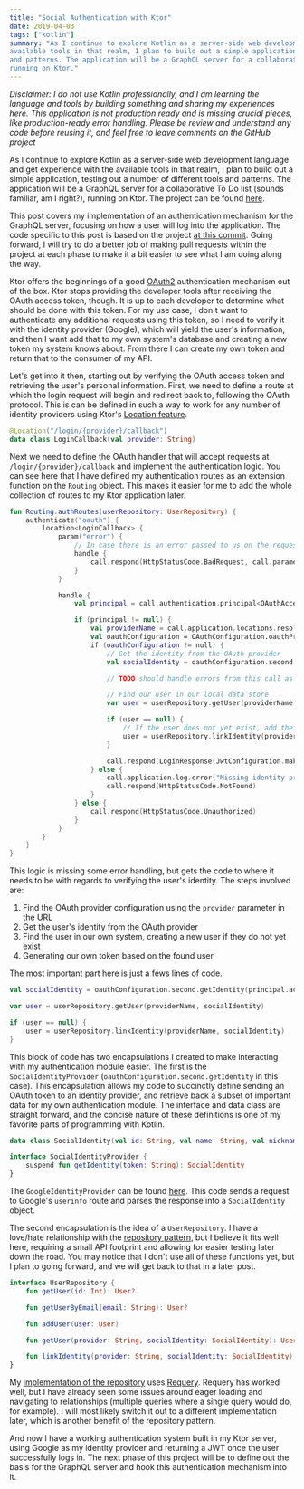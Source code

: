 ```yaml
---
title: "Social Authentication with Ktor"
date: 2019-04-03
tags: ["kotlin"]
summary: "As I continue to explore Kotlin as a server-side web development language and get experience with the
available tools in that realm, I plan to build out a simple application, testing out a number of different tools
and patterns. The application will be a GraphQL server for a collaborative To Do list (sounds familiar, am I right?),
running on Ktor."
---
```


_Disclaimer: I do not use Kotlin professionally, and I am learning the language and tools by building something and sharing
my experiences here. This application is not production ready and is missing crucial pieces, like production-ready error
handling. Please be review and understand any code before reusing it, and feel free to leave comments on the GitHub project_

As I continue to explore Kotlin as a server-side web development language and get experience with the
available tools in that realm, I plan to build out a simple application, testing out a number of different tools
and patterns. The application will be a GraphQL server for a collaborative To Do list (sounds familiar, am I right?),
running on Ktor. The project can be found [here](https://github.com/camuthig/ktor-social-graphql).

This post covers my implementation of an authentication mechanism for the GraphQL server, focusing on how a user will
log into the application. The code specific to this post is based on the project
[at this commit](https://github.com/camuthig/ktor-social-graphql/tree/49670770fcd30deaa53ff28d475cd2edf4c9bb2a). Going
forward, I will try to do a better job of making pull requests within the project at each phase to make it a bit easier
to see what I am doing along the way.


Ktor offers the beginnings of a good [OAuth2](https://ktor.io/servers/features/authentication/oauth.html) authentication
mechanism out of the box. Ktor stops providing the developer tools after receiving the OAuth access token, though. It
is up to each developer to determine what should be done with this token. For my use case, I don't want to authenticate any
additional requests using this token, so I need to verify it with the identity provider (Google), which will yield the
user's information, and then I want add that to my own system's database and creating a new token my system knows about. From
there I can create my own token and return that to the consumer of my API.

Let's get into it then, starting out by verifying the OAuth access token and retrieving the user's personal information.
First, we need to define a route at which the login request will begin and redirect back to, following the OAuth protocol.
This is can be defined in such a way to work for any number of identity providers using Ktor's [Location feature](https://ktor.io/servers/features/locations.html).

```kotlin
@Location("/login/{provider}/callback")
data class LoginCallback(val provider: String)
```

Next we need to define the OAuth handler that will accept requests at `/login/{provider}/callback` and implement the
authentication logic. You can see here that I have defined my authentication routes as an extension function on the
`Routing` object. This makes it easier for me to add the whole collection of routes to my Ktor application later.

```kotlin
fun Routing.authRoutes(userRepository: UserRepository) {
    authenticate("oauth") {
        location<LoginCallback> {
            param("error") {
                // In case there is an error passed to us on the request, handle it here
                handle {
                    call.respond(HttpStatusCode.BadRequest, call.parameters.getAll("error").orEmpty())
                }
            }

            handle {
                val principal = call.authentication.principal<OAuthAccessTokenResponse.OAuth2>()

                if (principal != null) {
                    val providerName = call.application.locations.resolve<LoginCallback>(LoginCallback::class, call).provider
                    val oauthConfiguration = OAuthConfiguration.oauthProviders[providerName]
                    if (oauthConfiguration != null) {
                        // Get the identity from the OAuth provider
                        val socialIdentity = oauthConfiguration.second.getIdentity(principal.accessToken)

                        // TODO should handle errors from this call as well

                        // Find our user in our local data store
                        var user = userRepository.getUser(providerName, socialIdentity)

                        if (user == null) {
                            // If the user does not yet exist, add their identity to our data store
                            user = userRepository.linkIdentity(providerName, socialIdentity)
                        }

                        call.respond(LoginResponse(JwtConfiguration.makeToken(user)))
                    } else {
                        call.application.log.error("Missing identity provider configuration for $providerName")
                        call.respond(HttpStatusCode.NotFound)
                    }
                } else {
                    call.respond(HttpStatusCode.Unauthorized)
                }
            }
        }
    }
}
```

This logic is missing some error handling, but gets the code to where it needs to be with regards to verifying the user's
identity. The steps involved are:

1. Find the OAuth provider configuration using the `provider` parameter in the URL
1. Get the user's identity from the OAuth provider
1. Find the user in our own system, creating a new user if they do not yet exist
1. Generating our own token based on the found user

The most important part here is just a fews lines of code.

```kotlin
val socialIdentity = oauthConfiguration.second.getIdentity(principal.accessToken)

var user = userRepository.getUser(providerName, socialIdentity)

if (user == null) {
    user = userRepository.linkIdentity(providerName, socialIdentity)
}
```

This block of code has two encapsulations I created to make interacting with my authentication module easier. The first
is the `SocialIdentityProvider` (`oauthConfiguration.second.getIdentity` in this case). This encapsulation allows my
code to succinctly define sending an OAuth token to an identity provider, and retrieve back a subset of important data for my
own authentication module. The interface and data class are straight forward, and the concise nature of these definitions is
one of my favorite parts of programming with Kotlin.

```kotlin
data class SocialIdentity(val id: String, val name: String, val nickname: String, val email: String, val avatar: String)

interface SocialIdentityProvider {
    suspend fun getIdentity(token: String): SocialIdentity
}
```

The `GoogleIdentityProvider` can be found [here](https://github.com/camuthig/ktor-social-graphql/blob/49670770fc/src/auth/social/GoogleIdentityProvider.kt). This code sends a request to Google's `userinfo` route and parses the response into a
`SocialIdentity` object.

The second encapsulation is the idea of a `UserRepository`. I have a love/hate relationship with the [repository pattern](https://martinfowler.com/eaaCatalog/repository.html),
but I believe it fits well here, requiring a small API footprint and allowing for easier
testing later down the road. You may notice that I don't use all of these functions yet, but I plan to going forward,
and we will get back to that in a later post.

```kotlin
interface UserRepository {
    fun getUser(id: Int): User?

    fun getUserByEmail(email: String): User?

    fun addUser(user: User)

    fun getUser(provider: String, socialIdentity: SocialIdentity): User?

    fun linkIdentity(provider: String, socialIdentity: SocialIdentity): User
}
```

My [implementation of the repository](https://github.com/camuthig/ktor-social-graphql/blob/49670770fc/src/auth/repository/RequeryUserRepository.kt)
uses [Requery](https://github.com/requery/requery). Requery has worked well, but I have already seen some issues around
eager loading and navigating to relationships (multiple queries where a single query would do, for example). I will most
likely switch it out to a different implementation later, which is another benefit of the repository pattern.

And now I have a working authentication system built in my Ktor server, using Google as my identity provider and returning a
JWT once the user successfully logs in. The next phase of this project will be to define out the basis for the GraphQL
server and hook this authentication mechanism into it.